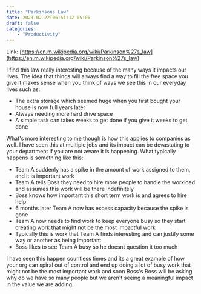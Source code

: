 ```yaml
---
title: "Parkinsons Law"
date: 2023-02-22T06:51:12-05:00
draft: false
categories: 
    - "Productivity"
---
```


Link: [https://en.m.wikipedia.org/wiki/Parkinson%27s_law](https://en.m.wikipedia.org/wiki/Parkinson%27s_law)

I find this law really interesting because of the many ways it impacts our lives.  The idea that things will always find a way to fill the free space you give it makes sense when you think of ways we see this in our everyday lives such as:

- The extra storage which seemed huge when you first bought your house is now full years later
- Always needing more hard drive space
- A simple task can takes weeks to get done if you give it weeks to get done

What's more interesting to me though is how this applies to companies as well.  I have seen this at multiple jobs and its impact can be devastating to your department if you are not aware it is happening.  What typically happens is something like this:

- Team A suddenly has a spike in the amount of work assigned to them, and it is important work
- Team A tells Boss they need to hire more people to handle the workload and assumes this work will be there indefinitely
- Boss knows how important this short term work is and agrees to hire help
- 6 months later Team A now has excess capacity because the spike is gone
- Team A now needs to find work to keep everyone busy so they start creating work that might not be the most impactful work
- Typically this is work that Team A finds interesting and can justify some way or another as being important
- Boss likes to see Team A busy so he doesnt question it too much

I have seen this happen countless times and its a great example of how your org can spiral out of control and end up doing a lot of busy work that might not be the most important work and soon Boss's Boss will be asking why do we have so many people but we aren't seeing a meaningful impact in the value we are adding.

